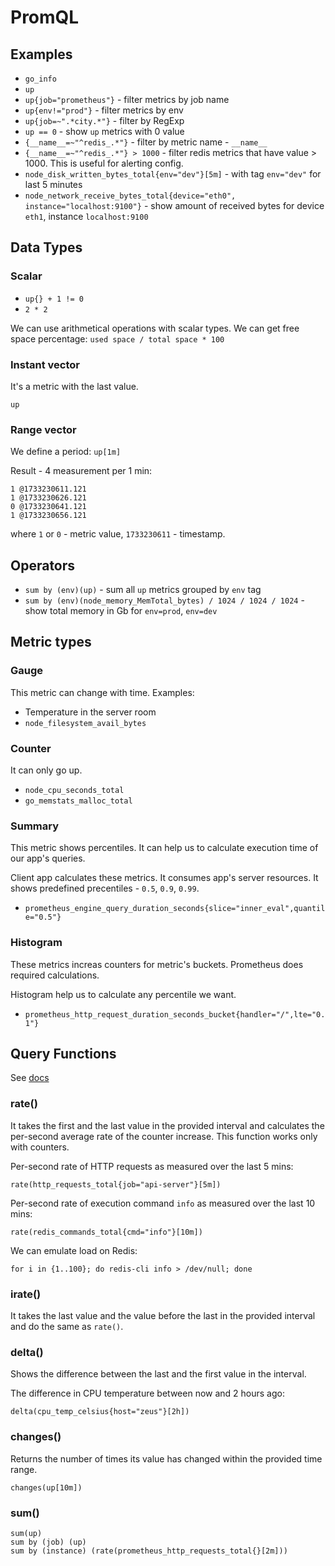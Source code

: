 # PromQL

## Examples

- `go_info`
- `up`
- `up{job="prometheus"}` - filter metrics by job name
- `up{env!="prod"}` - filter metrics by env
- `up{job=~".*city.*"}` - filter by RegExp
- `up == 0` - show `up` metrics with 0 value
- `{__name__=~"^redis_.*"}` - filter by metric name - `__name__`
- `{__name__=~"^redis_.*"} > 1000` - filter redis metrics that have value > 1000. This is useful for alerting config.
- `node_disk_written_bytes_total{env="dev"}[5m]` - with tag `env="dev"` for last 5 minutes
- `node_network_receive_bytes_total{device="eth0", instance="localhost:9100"}` - show amount of received bytes for device `eth1`, instance `localhost:9100`

## Data Types

### Scalar

- `up{} + 1 != 0`
- `2 * 2`

We can use arithmetical operations with scalar types. We can get free space percentage: `used space / total space * 100` 

### Instant vector

It's a metric with the last value.

`up`

### Range vector

We define a period: `up[1m]`

Result - 4 measurement per 1 min:

```
1 @1733230611.121
1 @1733230626.121
0 @1733230641.121
1 @1733230656.121
```
where `1` or `0` - metric value, `1733230611` - timestamp.

## Operators

- `sum by (env)(up)` - sum all `up` metrics grouped by `env` tag
- `sum by (env)(node_memory_MemTotal_bytes) / 1024 / 1024 / 1024` - show total memory in Gb for `env=prod`, `env=dev`

## Metric types

### Gauge

This metric can change with time. Examples:

- Temperature in the server room
- `node_filesystem_avail_bytes`

### Counter

It can only go up.

- `node_cpu_seconds_total`
- `go_memstats_malloc_total`

### Summary

This metric shows percentiles. It can help us to calculate execution time of our app's queries.

Client app calculates these metrics. It consumes app's server resources. It shows predefined precentiles - `0.5`, `0.9`, `0.99`.

- `prometheus_engine_query_duration_seconds{slice="inner_eval",quantile="0.5"}`

### Histogram

These metrics increas counters for metric's buckets. Prometheus does required calculations.

Histogram help us to calculate any percentile we want.

- `prometheus_http_request_duration_seconds_bucket{handler="/",lte="0.1"}`

## Query Functions

See [docs](https://prometheus.io/docs/prometheus/latest/querying/functions/)

### rate()

It takes the first and the last value in the provided interval and calculates the per-second average rate of the counter increase. This function works only with counters.

Per-second rate of HTTP requests as measured over the last 5 mins:
```
rate(http_requests_total{job="api-server"}[5m])
```

Per-second rate of execution command `info` as measured over the last 10 mins:
```
rate(redis_commands_total{cmd="info"}[10m])
```

We can emulate load on Redis:

```
for i in {1..100}; do redis-cli info > /dev/null; done
```

### irate()

It takes the last value and the value before the last in the provided interval and do the same as `rate()`.

### delta()

Shows the difference between the last and the first value in the interval.

The difference in CPU temperature between now and 2 hours ago:
```
delta(cpu_temp_celsius{host="zeus"}[2h])
```

### changes()

Returns the number of times its value has changed within the provided time range.

```
changes(up[10m])
```

### sum()

```
sum(up)
sum by (job) (up)
sum by (instance) (rate(prometheus_http_requests_total{}[2m]))
```
